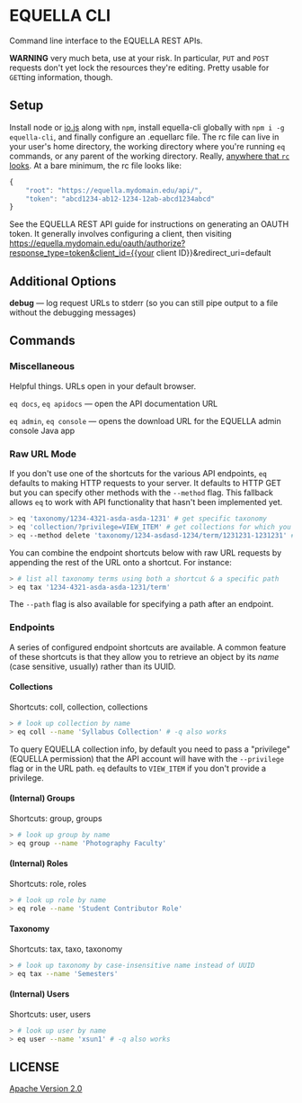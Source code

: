 # EQUELLA CLI

Command line interface to the EQUELLA REST APIs.

**WARNING** very much beta, use at your risk. In particular, `PUT` and `POST` requests don't yet lock the resources they're editing. Pretty usable for `GET`ting information, though.

## Setup

Install node or [io.js](https://iojs.org) along with `npm`, install equella-cli globally with `npm i -g equella-cli`, and finally configure an .equellarc file. The rc file can live in your user's home directory, the working directory where you're running `eq` commands, or any parent of the working directory. Really, [anywhere that `rc` looks](https://github.com/dominictarr/rc#standards). At a bare minimum, the rc file looks like:

```js
{
    "root": "https://equella.mydomain.edu/api/",
    "token": "abcd1234-ab12-1234-12ab-abcd1234abcd"
}
```

See the EQUELLA REST API guide for instructions on generating an OAUTH token. It generally involves configuring a client, then visiting https://equella.mydomain.edu/oauth/authorize?response_type=token&client_id={{your client ID}}&redirect_uri=default

## Additional Options

**debug** — log request URLs to stderr (so you can still pipe output to a file without the debugging messages)

## Commands

### Miscellaneous

Helpful things. URLs open in your default browser.

`eq docs`, `eq apidocs` — open the API documentation URL

`eq admin`, `eq console` — opens the download URL for the EQUELLA admin console Java app

### Raw URL Mode

If you don't use one of the shortcuts for the various API endpoints, `eq` defaults to making HTTP requests to your server. It defaults to HTTP GET but you can specify other methods with the `--method` flag. This fallback allows `eq` to work with API functionality that hasn't been implemented yet.

```sh
> eq 'taxonomy/1234-4321-asda-asda-1231' # get specific taxonomy
> eq 'collection/?privilege=VIEW_ITEM' # get collections for which you have VIEW_ITEM privilege
> eq --method delete 'taxonomy/1234-asdasd-1234/term/1231231-1231231' # delete a term
```

You can combine the endpoint shortcuts below with raw URL requests by appending the rest of the URL onto a shortcut. For instance:

```sh
> # list all taxonomy terms using both a shortcut & a specific path
> eq tax '1234-4321-asda-asda-1231/term'
```

The `--path` flag is also available for specifying a path after an endpoint.

### Endpoints

A series of configured endpoint shortcuts are available. A common feature of these shortcuts is that they allow you to retrieve an object by its _name_ (case sensitive, usually) rather than its UUID.

#### Collections

Shortcuts: coll, collection, collections

```sh
> # look up collection by name
> eq coll --name 'Syllabus Collection' # -q also works
```

To query EQUELLA collection info, by default you need to pass a "privilege" (EQUELLA permission) that the API account will have with the `--privilege` flag or in the URL path. `eq` defaults to `VIEW_ITEM` if you don't provide a privilege.

#### (Internal) Groups

Shortcuts: group, groups

```sh
> # look up group by name
> eq group --name 'Photography Faculty'
```

#### (Internal) Roles

Shortcuts: role, roles

```sh
> # look up role by name
> eq role --name 'Student Contributor Role'
```

#### Taxonomy

Shortcuts: tax, taxo, taxonomy

```sh
> # look up taxonomy by case-insensitive name instead of UUID
> eq tax --name 'Semesters'
```

#### (Internal) Users

Shortcuts: user, users

```sh
> # look up user by name
> eq user --name 'xsun1' # -q also works
```

## LICENSE

[Apache Version 2.0](http://www.apache.org/licenses/LICENSE-2.0)
